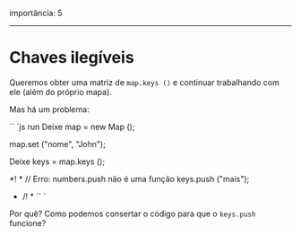importância: 5

---

# Chaves ilegíveis

Queremos obter uma matriz de `map.keys ()` e continuar trabalhando com ele (além do próprio mapa).

Mas há um problema:

`` `js run
Deixe map = new Map ();

map.set ("nome", "John");

Deixe keys = map.keys ();

*! *
// Erro: numbers.push não é uma função
keys.push ("mais");
* /! *
`` `

Por quê? Como podemos consertar o código para que o `keys.push` funcione?
